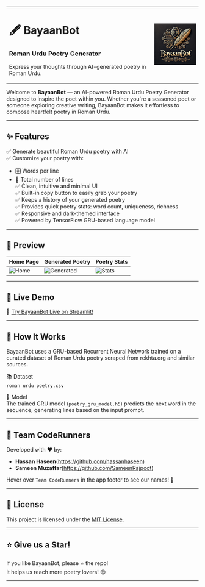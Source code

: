 <table>
<tr>
<td>

# 🖋️ BayaanBot  
### Roman Urdu Poetry Generator  
Express your thoughts through AI-generated poetry in Roman Urdu.

</td>
<td align="right">
  <img src="https://github.com/hassanhaseen/BayaanBot/blob/main/assets/logo.png?raw=true" alt="BayaanBot Logo" width="150" />
</td>
</tr>
</table>

Welcome to **BayaanBot** — an AI-powered Roman Urdu Poetry Generator designed to inspire the poet within you. Whether you're a seasoned poet or someone exploring creative writing, BayaanBot makes it effortless to compose heartfelt poetry in Roman Urdu.

---

## ✨ Features

✅ Generate beautiful Roman Urdu poetry with AI  
✅ Customize your poetry with:  
   - 🎛️ Words per line  
   - 📝 Total number of lines  
✅ Clean, intuitive and minimal UI  
✅ Built-in copy button to easily grab your poetry  
✅ Keeps a history of your generated poetry  
✅ Provides quick poetry stats: word count, uniqueness, richness  
✅ Responsive and dark-themed interface  
✅ Powered by TensorFlow GRU-based language model  

---

## 📸 Preview

| Home Page | Generated Poetry | Poetry Stats |
|-----------|------------------|--------------|
| ![Home](https://i.imgur.com/BqxPG0m.png) | ![Generated](https://i.imgur.com/5CXc4iD.png) | ![Stats](https://i.imgur.com/3wvbMEN.png) |

---

## 🚀 Live Demo

🔗 [Try BayaanBot Live on Streamlit!](https://bayaanbot.streamlit.app/)

---

## 🧠 How It Works

BayaanBot uses a GRU-based Recurrent Neural Network trained on a curated dataset of Roman Urdu poetry scraped from rekhta.org and similar sources.

📚 Dataset  
`roman urdu poetry.csv`

🧮 Model  
The trained GRU model (`poetry_gru_model.h5`) predicts the next word in the sequence, generating lines based on the input prompt.

---

## 🤝 Team CodeRunners

Developed with ❤️ by:  
- **Hassan Haseen**(https://github.com/hassanhaseen)  
- **Sameen Muzaffar**(https://github.com/SameenRajpoot)

Hover over `Team CodeRunners` in the app footer to see our names! 🎉

---

## 📝 License

This project is licensed under the [MIT License](LICENSE).

---


## ⭐️ Give us a Star!

If you like BayaanBot, please ⭐ the repo!  
It helps us reach more poetry lovers! 😊

---
